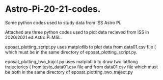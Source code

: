 # Astro-Pi-20-21-codes.
Some python codes used to study data from ISS Astro Pi.

Attached are three python codes used to plot data recieved from ISS in 2020/2021 ed Astro Pi MSL.

eposat_plotting_script.py uses matplotlib to plot data from data01.csv file ( which must be in the same directory of eposat_plotting_script.py.

eposat_plotting_two_trajct.py uses matplotlib to draw two lat/long trajectories ( from jesto_data01.csv file and from data01.csv file which must be both in the same directory of eposat_plotting_two_traject.py
